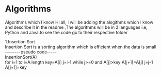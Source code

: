 # Algorithms
Algorithms which I know
Hi all,
I will be adding the alogithms which I know and describe it in the readme ,The algorithms will be in 2 languages i.e, Python and Java.to see the code go to their respective folder </br>

1.Insertion Sort <br>
Insertion Sort is a sorting algorithm which is efficient when the data is small <br>
--------pseudo code----- <br>
InsertionSort(A)  <br>
  for i=1 to i=A.length
    key=A[i]
    j=i-1
    while j>=0 and A[j]>key
      A[j+1]=A[j]
      j=j-1
     A[j+1]=key

